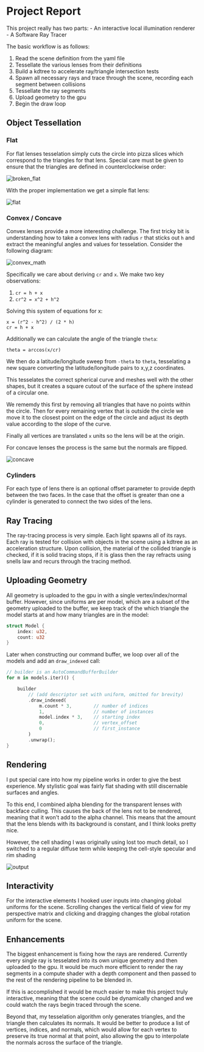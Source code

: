 # Project Report

This project really has two parts:
    - An interactive local illumination renderer
    - A Software Ray Tracer

The basic workflow is as follows:
1. Read the scene definition from the yaml file
2. Tessellate the various lenses from their definitions
3. Build a kdtree to accelerate ray/triangle intersection tests
4. Spawn all necessary rays and trace through the scene, recording each segment between collisions
5. Tessellate the ray segments
6. Upload geometry to the gpu
7. Begin the draw loop

## Object Tessellation

### Flat

For flat lenses tesselation simply cuts the circle into pizza slices which
correspond to the triangles for that lens. Special care must be given to ensure
that the triangles are defined in counterclockwise order:

![broken_flat](./screenshots/broken_flat.gif)

With the proper implementation we get a simple flat lens:

![flat](./screenshots/flat.gif)

### Convex / Concave

Convex lenses provide a more interesting challenge. The first tricky bit is
understanding how to take a convex lens with radius `r` that sticks out `h`
and extract the meaningful angles and values for tesselation. Consider the
following diagram:

![convex_math](./screenshots/convex_math.png)

Specifically we care about deriving `cr` and `x`. We make two key observations:

1. `cr = h + x`
2. `cr^2 = x^2 + h^2`

Solving this system of equations for x:

```
x = (r^2 - h^2) / (2 * h)
cr = h + x
```

Additionally we can calculate the angle of the triangle `theta`:

```
theta = arccos(x/cr)
```

We then do a latitude/longitude sweep from `-theta` to `theta`, tesselating a
new square converting the latitude/longitude pairs to x,y,z coordinates.

This tesselates the correct spherical curve and meshes well with the other
shapes, but it creates a square cutout of the surface of the sphere instead of a
circular one.

We rememdy this first by removing all triangles that have no points within the
circle. Then for every remaining vertex that is outside the circle we move it to
the closest point on the edge of the circle and adjust its depth value according
to the slope of the curve.

Finally all vertices are translated `x` units so the lens will be at the origin.

For concave lenses the process is the same but the normals are flipped.

![concave](./screenshots/concave.gif)

### Cylinders

For each type of lens there is an optional offset parameter to provide depth
between the two faces. In the case that the offset is greater than one a
cylinder is generated to connect the two sides of the lens.

## Ray Tracing

The ray-tracing process is very simple. Each light spawns all of its rays. Each
ray is tested for collision with objects in the scene using a kdtree as an
acceleration structure. Upon collision, the material of the collided triangle is
checked, if it is solid tracing stops, if it is glass then the ray refracts
using snells law and recurs through the tracing method.

## Uploading Geometry

All geometry is uploaded to the gpu in with a single vertex/index/normal buffer.
However, since uniforms are per model, which are a subset of the geometry
uploaded to the buffer, we keep track of the which triangle the model starts at
and how many triangles are in the model:

```rust
struct Model {
    index: u32,
    count: u32
}
```

Later when constructing our command buffer, we loop over all of the models and
add an `draw_indexed` call:

```rust
// builder is an AutoCommandBufferBuilder
for m in models.iter)() {

    builder
        // (add descriptor set with uniform, omitted for brevity)
        .draw_indexed(
            m.count * 3,        // number of indices
            1,                  // number of instances
            model.index * 3,    // starting index
            0,                  // vertex_offset
            0                   // first_instance
        )
        .unwrap();
}
```

## Rendering

I put special care into how my pipeline works in order to give the best
experience. My stylistic goal was fairly flat shading with still discernable
surfaces and angles.

To this end, I combined alpha blending for the transparent lenses with
backface culling. This causes the back of the lens not to be rendered, meaning
that it won't add to the alpha channel. This means that the amount that the lens
blends with its background is constant, and I think looks pretty nice.

However, the cell shading I was originally using lost too much detail, so I
switched to a regular diffuse term while keeping the cell-style specular and rim
shading

![output](./screenshots/output.gif)

## Interactivity

For the interactive elements I hooked user inputs into changing global uniforms
for the scene. Scrolling changes the vertical field of view for my perspective
matrix and clicking and dragging changes the global rotation uniform for the
scene.

## Enhancements

The biggest enhancement is fixing how the rays are rendered. Currently every
single ray is tesselated into its own unique geometry and then uploaded to the
gpu. It would be much more efficient to render the ray segments in a compute
shader with a depth component and then passed to the rest of the rendering
pipeline to be blended in.

If this is accomplished it would be much easier to make this project truly
interactive, meaning that the scene could be dynamically changed and we could
watch the rays begin traced through the scene.

Beyond that, my tesselation algorithm only generates triangles, and the triangle
then calculates its normals. It would be better to produce a list of vertices,
indices, and normals, which would allow for each vertex to preserve its true
normal at that point, also allowing the gpu to interpolate the normals across
the surface of the triangle.
